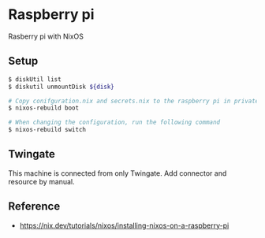 # Raspberry pi

Rasberry pi with NixOS

## Setup

```sh
$ diskUtil list
$ diskutil unmountDisk ${disk}

# Copy conifguration.nix and secrets.nix to the raspberry pi in private network
$ nixos-rebuild boot

# When changing the configuration, run the following command
$ nixos-rebuild switch
```

## Twingate

This machine is connected from only Twingate.
Add connector and resource by manual.

## Reference

- https://nix.dev/tutorials/nixos/installing-nixos-on-a-raspberry-pi
